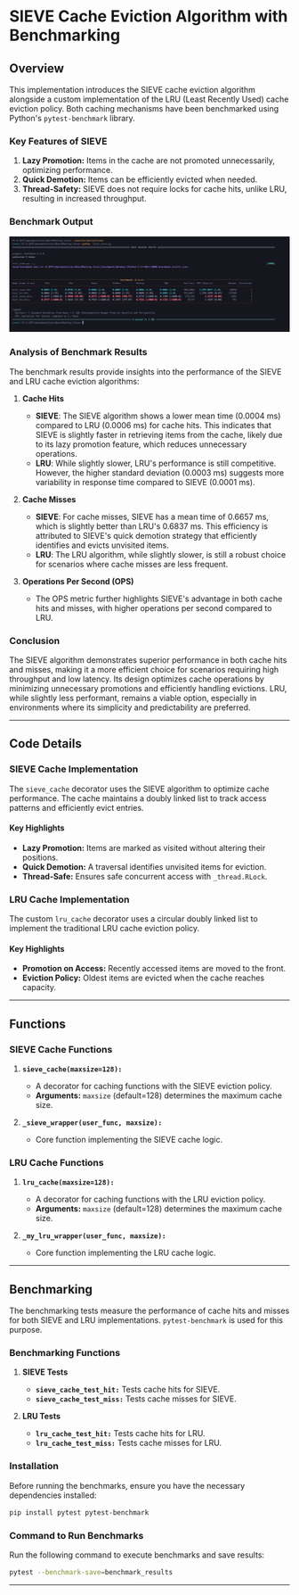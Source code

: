 # SIEVE Cache Eviction Algorithm with Benchmarking

## Overview

This implementation introduces the SIEVE cache eviction algorithm alongside a custom implementation of the LRU (Least Recently Used) cache eviction policy. Both caching mechanisms have been benchmarked using Python's `pytest-benchmark` library.

### Key Features of SIEVE
1. **Lazy Promotion:** Items in the cache are not promoted unnecessarily, optimizing performance.
2. **Quick Demotion:** Items can be efficiently evicted when needed.
3. **Thread-Safety:** SIEVE does not require locks for cache hits, unlike LRU, resulting in increased throughput.

### Benchmark Output
![Benchmark Results](Images/image.png)

### Analysis of Benchmark Results

The benchmark results provide insights into the performance of the SIEVE and LRU cache eviction algorithms:

1. **Cache Hits**
   - **SIEVE**: The SIEVE algorithm shows a lower mean time (0.0004 ms) compared to LRU (0.0006 ms) for cache hits. This indicates that SIEVE is slightly faster in retrieving items from the cache, likely due to its lazy promotion feature, which reduces unnecessary operations.
   - **LRU**: While slightly slower, LRU's performance is still competitive. However, the higher standard deviation (0.0003 ms) suggests more variability in response time compared to SIEVE (0.0001 ms).

2. **Cache Misses**
   - **SIEVE**: For cache misses, SIEVE has a mean time of 0.6657 ms, which is slightly better than LRU's 0.6837 ms. This efficiency is attributed to SIEVE's quick demotion strategy that efficiently identifies and evicts unvisited items.
   - **LRU**: The LRU algorithm, while slightly slower, is still a robust choice for scenarios where cache misses are less frequent.

3. **Operations Per Second (OPS)**
   - The OPS metric further highlights SIEVE's advantage in both cache hits and misses, with higher operations per second compared to LRU.

### Conclusion

The SIEVE algorithm demonstrates superior performance in both cache hits and misses, making it a more efficient choice for scenarios requiring high throughput and low latency. Its design optimizes cache operations by minimizing unnecessary promotions and efficiently handling evictions. LRU, while slightly less performant, remains a viable option, especially in environments where its simplicity and predictability are preferred.

---

## Code Details

### SIEVE Cache Implementation
The `sieve_cache` decorator uses the SIEVE algorithm to optimize cache performance. The cache maintains a doubly linked list to track access patterns and efficiently evict entries.

#### Key Highlights
- **Lazy Promotion:** Items are marked as visited without altering their positions.
- **Quick Demotion:** A traversal identifies unvisited items for eviction.
- **Thread-Safe:** Ensures safe concurrent access with `_thread.RLock`.

### LRU Cache Implementation
The custom `lru_cache` decorator uses a circular doubly linked list to implement the traditional LRU cache eviction policy.

#### Key Highlights
- **Promotion on Access:** Recently accessed items are moved to the front.
- **Eviction Policy:** Oldest items are evicted when the cache reaches capacity.

---

## Functions

### SIEVE Cache Functions
1. **`sieve_cache(maxsize=128):`**
   - A decorator for caching functions with the SIEVE eviction policy.
   - **Arguments:** `maxsize` (default=128) determines the maximum cache size.

2. **`_sieve_wrapper(user_func, maxsize):`**
   - Core function implementing the SIEVE cache logic.

### LRU Cache Functions
1. **`lru_cache(maxsize=128):`**
   - A decorator for caching functions with the LRU eviction policy.
   - **Arguments:** `maxsize` (default=128) determines the maximum cache size.

2. **`_my_lru_wrapper(user_func, maxsize):`**
   - Core function implementing the LRU cache logic.

---

## Benchmarking
The benchmarking tests measure the performance of cache hits and misses for both SIEVE and LRU implementations. `pytest-benchmark` is used for this purpose.


### Benchmarking Functions
1. **SIEVE Tests**
   - **`sieve_cache_test_hit:`** Tests cache hits for SIEVE.
   - **`sieve_cache_test_miss:`** Tests cache misses for SIEVE.

2. **LRU Tests**
   - **`lru_cache_test_hit:`** Tests cache hits for LRU.
   - **`lru_cache_test_miss:`** Tests cache misses for LRU.

### Installation
Before running the benchmarks, ensure you have the necessary dependencies installed:

```bash
pip install pytest pytest-benchmark
```

### Command to Run Benchmarks
Run the following command to execute benchmarks and save results:
```bash
pytest --benchmark-save=benchmark_results
```

---
